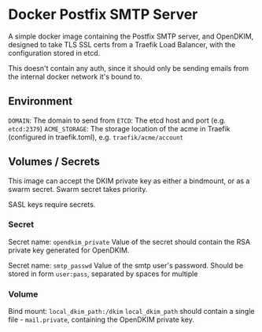 # Docker Postfix SMTP Server

A simple docker image containing the Postfix SMTP server, and OpenDKIM, designed to take TLS SSL certs from a Traefik Load Balancer, with the configuration stored in etcd.

This doesn't contain any auth, since it should only be sending emails from the internal docker network it's bound to.

## Environment
`DOMAIN`: The domain to send from
`ETCD`: The etcd host and port (e.g. `etcd:2379`)
`ACME_STORAGE`: The storage location of the acme in Traefik (configured in traefik.toml), e.g. `traefik/acme/account`

## Volumes / Secrets
This image can accept the DKIM private key as either a bindmount, or as a swarm secret. Swarm secret takes priority.

SASL keys require secrets.

### Secret
Secret name: `opendkim_private`
Value of the secret should contain the RSA private key generated for OpenDKIM.

Secret name: `smtp_passwd`
Value of the smtp user's password. Should be stored in form `user:pass`, separated by spaces for multiple

### Volume
Bind mount: `local_dkim_path:/dkim`
`local_dkim_path` should contain a single file - `mail.private`, containing the OpenDKIM private key.
